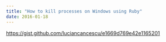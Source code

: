 ```yaml
---
title: "How to kill processes on Windows using Ruby"
date: 2016-01-18
---
```


https://gist.github.com/luciancancescu/e1669d769e42e1165201
